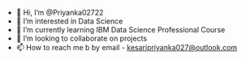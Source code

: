 - 👋 Hi, I’m @Priyanka02722
- 👀 I’m interested in Data Science
- 🌱 I’m currently learning  IBM Data Science Professional Course
- 💞️ I’m looking to collaborate on projects
- 📫 How to reach me b by email - kesaripriyanka027@outlook.com

<!---
Priyanka02722/Priyanka02722 is a ✨ special ✨ repository because its `README.md` (this file) appears on your GitHub profile.
You can click the Preview link to take a look at your changes.
--->
